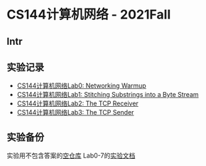 # CS144计算机网络 - 2021Fall

## Intr

## 实验记录
- [CS144计算机网络Lab0: Networking Warmup](https://zone.ivan-zhang.com.cn/p/30fba476)
- [CS144计算机网络Lab1: Stitching Substrings into a Byte Stream](https://zone.ivan-zhang.com.cn/p/8eb2211f)
- [CS144计算机网络Lab2: The TCP Receiver](https://zone.ivan-zhang.com.cn/p/b9f66227)
- [CS144计算机网络Lab3: The TCP Sender](https://zone.ivan-zhang.com.cn/p/785ad61c)

## 实验备份
实验用不包含答案的[空仓库](https://github.com/HalcyonAzure/sponge)
Lab0-7的[实验文档](https://github.com/HalcyonAzure/CS144/tree/master/assignments)
